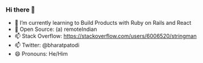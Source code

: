 ### Hi there 👋

<!--
**bharat-patodi/bharat-patodi** is a ✨ _special_ ✨ repository because its `README.md` (this file) appears on your GitHub profile.
-->

- 🌱 I’m currently learning to Build Products with Ruby on Rails and React
- 👯 Open Source: (a) remoteIndian
- 📫 Stack Overflow: https://stackoverflow.com/users/6006520/stringman
- 📫 Twitter: @bharatpatodi
- 😄 Pronouns: He/Him
